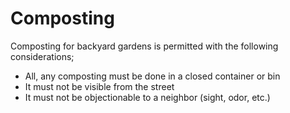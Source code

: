 # Composting

Composting for backyard gardens is permitted with the following considerations;
* All, any composting must be done in a closed container or bin
* It must not be visible from the street
* It must not be objectionable to a neighbor (sight, odor, etc.)
